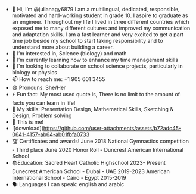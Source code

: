 - 👋 Hi, I’m @julianagy6879 I am a multilingual, dedicated, responsible, motivated and hard-working student in grade 10. I aspire to graduate as an engineer.
Throughout my life I lived in three different countries which exposed me to many different cultures and improved my communication and adaptation skills.
I am a fast learner and very excited to get a part time job beside my school to start taking responsibility and to understand  more about building a career.
- 👀 I’m interested in, Science (biology) and math
- 🌱 I’m currently learning how to enhance my time management skills
- 💞️ I’m looking to collaborate on school science projects, particularly in biology or physics
- 📫 How to reach me: +1 905 601 3455
- 😄 Pronouns: She/Her
- ⚡ Fun fact: My most used quote is, There is no limit to the amount of facts you can learn in life!
- 💪 My skills: Presentation Design, Mathematical Skills, Sketching & Design, Problem solving
- 👩 This is me!
- ![download](https://github.com/user-attachments/assets/b72adc45-0641-4157-ab64-ab01fbfa0733
- 🏆 Certificates and awards!
June 2018
National Gymnastics competition - Third place
June 2020
Honor Roll - Duncrest American International School
- 📚Education:
Sacred Heart Catholic Highschool 2023- Present
Dunecrest American School - Dubai - UAE  2019-2023
American International School - Cairo - Egypt 2015-2019
- 🗣️ Languages I can speak: english and arabic
  
<!---
julianagy6879/julianagy6879 is a ✨ special ✨ repository because its `README.md` (this file) appears on your GitHub profile.
You can click the Preview link to take a look at your changes.
--->
